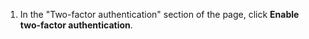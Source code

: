 1. In the "Two-factor authentication" section of the page, click **Enable two-factor authentication**.

